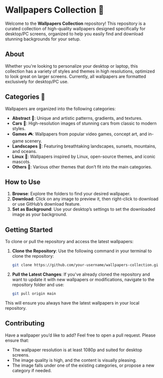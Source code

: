 # Wallpapers Collection 📸

Welcome to the **Wallpapers Collection** repository! This repository is a curated collection of high-quality wallpapers designed specifically for desktop/PC screens, organized to help you easily find and download stunning backgrounds for your setup.

## About

Whether you're looking to personalize your desktop or laptop, this collection has a variety of styles and themes in high resolutions, optimized to look great on larger screens. Currently, all wallpapers are formatted exclusively for desktop/PC use.

## Categories 📂

Wallpapers are organized into the following categories:

- **Abstract** 🎨: Unique and artistic patterns, gradients, and textures.
- **Cars** 🚗: High-resolution images of stunning cars from classic to modern styles.
- **Games** 🎮: Wallpapers from popular video games, concept art, and in-game scenery.
- **Landscapes** 🌄: Featuring breathtaking landscapes, sunsets, mountains, and oceans.
- **Linux** 🐧: Wallpapers inspired by Linux, open-source themes, and iconic mascots.
- **Others** 📸: Various other themes that don’t fit into the main categories.

## How to Use

1. **Browse**: Explore the folders to find your desired wallpaper.
2. **Download**: Click on any image to preview it, then right-click to download or use GitHub’s download feature.
3. **Set as Background**: Use your desktop’s settings to set the downloaded image as your background.

## Getting Started

To clone or pull the repository and access the latest wallpapers:

1. **Clone the Repository**: Use the following command in your terminal to clone the repository:
   ```bash
   git clone https://github.com/your-username/wallpapers-collection.git
   ```

2. **Pull the Latest Changes**: If you've already cloned the repository and want to update it with new wallpapers or modifications, navigate to the repository folder and use:
   ```bash
   git pull origin main
   ```

This will ensure you always have the latest wallpapers in your local repository.

## Contributing

Have a wallpaper you’d like to add? Feel free to open a pull request. Please ensure that:
- The wallpaper resolution is at least 1080p and suited for desktop screens.
- The image quality is high, and the content is visually pleasing.
- The image falls under one of the existing categories, or propose a new category if needed.
